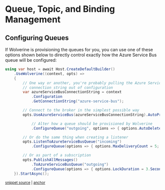 # Queue, Topic, and Binding Management

## Configuring Queues

If Wolverine is provisioning the queues for you, you can use one of these options
shown below to directly control exactly how the Azure Service Bus queue will be configured:

<!-- snippet: sample_configuring_azure_service_bus_queues -->
<a id='snippet-sample_configuring_azure_service_bus_queues'></a>
```cs
using var host = await Host.CreateDefaultBuilder()
    .UseWolverine((context, opts) =>
    {
        // One way or another, you're probably pulling the Azure Service Bus
        // connection string out of configuration
        var azureServiceBusConnectionString = context
            .Configuration
            .GetConnectionString("azure-service-bus");

        // Connect to the broker in the simplest possible way
        opts.UseAzureServiceBus(azureServiceBusConnectionString).AutoProvision()

            // Alter how a queue should be provisioned by Wolverine
            .ConfigureQueue("outgoing", options => { options.AutoDeleteOnIdle = 5.Minutes(); });

        // Or do the same thing when creating a listener
        opts.ListenToAzureServiceBusQueue("incoming")
            .ConfigureQueue(options => { options.MaxDeliveryCount = 5; });

        // Or as part of a subscription
        opts.PublishAllMessages()
            .ToAzureServiceBusQueue("outgoing")
            .ConfigureQueue(options => { options.LockDuration = 3.Seconds(); });
    }).StartAsync();
```
<sup><a href='https://github.com/JasperFx/wolverine/blob/main/src/Transports/Wolverine.AzureServiceBus.Tests/DocumentationSamples.cs#L48-L75' title='Snippet source file'>snippet source</a> | <a href='#snippet-sample_configuring_azure_service_bus_queues' title='Start of snippet'>anchor</a></sup>
<!-- endSnippet -->

